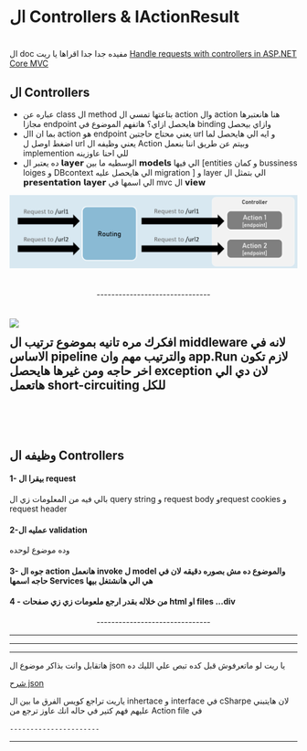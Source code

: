 




# ال Controllers & IActionResult 
#
ال doc مفيده جدا جدا اقراها يا ريت  [Handle requests with controllers in ASP.NET Core MVC](https://learn.microsoft.com/en-us/aspnet/core/mvc/controllers/actions?view=aspnetcore-7.0)

## ال Controllers
- عباره عن class ال method بتاعتها تمسي ال action وال action هنا هانعتبرها مجازا endpoint هايحصل ازاي؟ هاتفهم الموضوع في binding وازاي بيحصل
- بما ان اال action هو endpoint يعني محتاج حاجتين url و ايه الي هايحصل لما اضغط اوصل ل url يعني وظيفه ال Action وبيتم عن طريق اننا بنعمل implemention للي احنا عاوزينه
- ده يعتبر ال 𝗹𝗮𝘆𝗲𝗿 الوسطيه ما بين 𝗺𝗼𝗱𝗲𝗹𝘀 الي فيها [entities و كمان bussiness loiges و DBcontext الي هايحصل عليه migration ] و layer الي بتمثل ال 𝗽𝗿𝗲𝘀𝗲𝗻𝘁𝗮𝘁𝗶𝗼𝗻 𝗹𝗮𝘆𝗲𝗿 الي اسمها في mvc ال 𝘃𝗶𝗲𝘄 




<div align="center">
<img src="https://github.com/mohamedelsaid056/for-mvc--Dnet-/blob/main/2022-10-21_17-45-10-d86afecd66dd18a6f147c81b3975b8d4.png" alt="" width="700" />
  
</div>
<br>
<br>

<div align="center"> 
 -------------------------------
</div>
<br>
<br>

    
<img align="left" width="600" src="https://github.com/mohamedelsaid056/for-mvc--Dnet-/assets/138726588/025360c6-0f48-4d2e-97a0-bc68689d275f" />


##  افكرك مره تانيه بموضوع ترتيب ال middleware لانه في الاساس pipeline والترتيب مهم وان app.Run لازم تكون اخر حاجه ومن غيرها هايحصل exception لان دي الي هاتعمل short-circuiting للكل

<br>
<br>
<br>


## وظيفه ال Controllers
#### 1- بيقرا ال request 
بالي فيه من المعلومات زي ال query string و request body وrequest cookies و request header 
#### 2-عمليه ال validation  
وده موضوع لوحده 
#### 3- جوه ال action  هانعمل invoke ل model والموضوع ده مش بصوره دقيقه لان في حاجه اسمها Services هي الي هانشتغل بيها 
#### 4 - من خلاله بقدر ارجع ملعومات زي زي صفحات html او files ...div
<div align="center"> 
 -------------------------------
</div>

---
--------------
---


هاتقابل وانت بذاكر موضوع ال json يا ريت لو ماتعرفوش قبل كده تبص علي الليك ده 

[شرح json](https://www.youtube.com/playlist?list=PLHIfW1KZRIflA5jVQbAAHVizSxoeOAtgq)

ياريت تراجع كويس الفرق ما بين ال inhertace و interface في cSharpe لان هايتبني عليهم فهم كتير 
في حاله انك عاوز ترجع من Action file في 



`----------------------`
***






